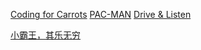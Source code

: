 [Coding for Carrots](https://www.google.com/logos/2017/logo17/logo17.html?hl=en)
[PAC-MAN](https://www.google.com/search?safe=active&q=popular+Google+Doodle+games&oi=ddle&ct=153499275&hl=en&sa=X&ved=0ahUKEwjci53Z36PpAhURpZ4KHcRxCqYQPQgP&biw=1440&bih=702&dpr=1)
[Drive & Listen](https://driveandlisten.herokuapp.com/)

[小霸王，其乐无穷](https://www.yikm.net/)
